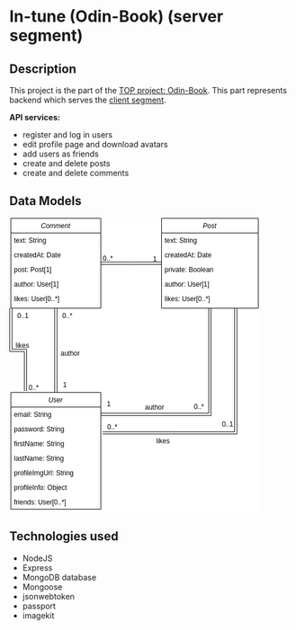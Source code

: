 # In-tune (Odin-Book) (server segment)
## Description
This project is the part of the [TOP project: Odin-Book](https://www.theodinproject.com/lessons/nodejs-odin-book). This part represents backend which serves the [client segment]().

**API services:**
- register and log in users
- edit profile page and download avatars
- add users as friends
- create and delete posts
- create and delete comments
## Data Models
![Data model](data-models.png)
## Technologies used
- NodeJS
- Express
- MongoDB database
- Mongoose
- jsonwebtoken
- passport
- imagekit